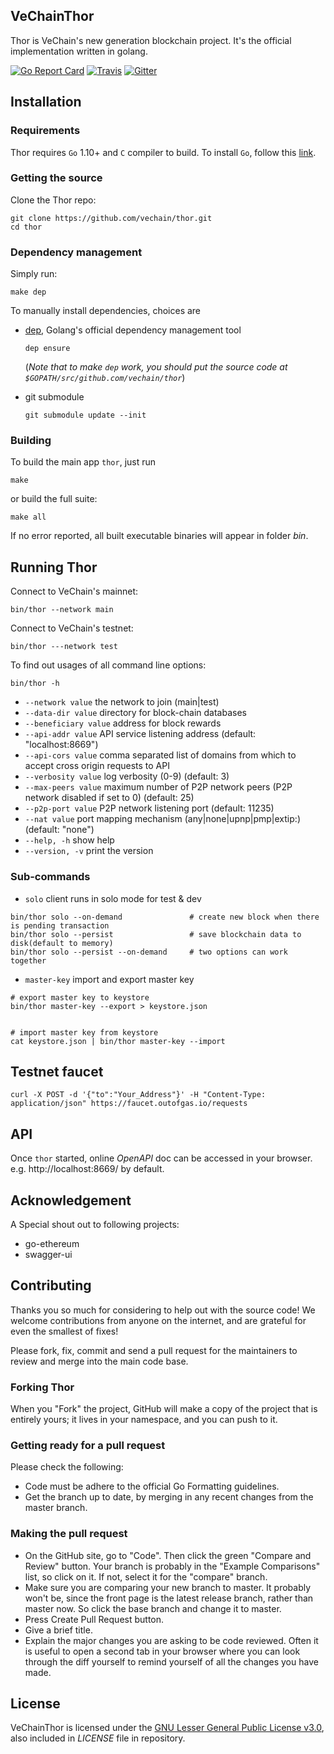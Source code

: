 ## VeChainThor 

Thor is VeChain's new generation blockchain project.  It's the official implementation written in golang.

[![Go Report Card](https://goreportcard.com/badge/github.com/vechain/thor)](https://goreportcard.com/report/github.com/vechain/thor)
[![Travis](https://travis-ci.org/vechain/thor.svg?branch=master)](https://travis-ci.org/vechain/thor)
[![Gitter](https://badges.gitter.im/Join%20Chat.svg)](https://gitter.im/vechain-thor/Lobby?utm_source=badge&utm_medium=badge&utm_campaign=badge)

## Installation

### Requirements

Thor requires `Go` 1.10+ and `C` compiler to build. To install `Go`, follow this [link](https://golang.org/doc/install). 


### Getting the source

Clone the Thor repo:

```
git clone https://github.com/vechain/thor.git
cd thor
```


### Dependency management

Simply run:
```
make dep
```

To manually install dependencies, choices are

- [dep](https://github.com/golang/dep), Golang's official dependency management tool 

    ```
    dep ensure
    ```
    (*Note that to make `dep` work, you should put the source code at `$GOPATH/src/github.com/vechain/thor`*)

- git submodule

    ```
    git submodule update --init
    ```

### Building

To build the main app `thor`, just run

```
make
```

or build the full suite:

```
make all
```

If no error reported, all built executable binaries will appear in folder *bin*.

## Running Thor

Connect to VeChain's mainnet:

```
bin/thor --network main
```


Connect to VeChain's testnet:

```
bin/thor ---network test
```


To find out usages of all command line options:

```
bin/thor -h
```

- `--network value`      the network to join (main|test)
- `--data-dir value`     directory for block-chain databases
- `--beneficiary value`  address for block rewards
- `--api-addr value`     API service listening address (default: "localhost:8669")
- `--api-cors value`     comma separated list of domains from which to accept cross origin requests to API
- `--verbosity value`    log verbosity (0-9) (default: 3)
- `--max-peers value`    maximum number of P2P network peers (P2P network disabled if set to 0) (default: 25)
- `--p2p-port value`     P2P network listening port (default: 11235)
- `--nat value`          port mapping mechanism (any|none|upnp|pmp|extip:<IP>) (default: "none")
- `--help, -h`           show help
- `--version, -v`        print the version

### Sub-commands

- `solo`                client runs in solo mode for test & dev

```
bin/thor solo --on-demand               # create new block when there is pending transaction
bin/thor solo --persist                 # save blockchain data to disk(default to memory)
bin/thor solo --persist --on-demand     # two options can work together
```

- `master-key`          import and export master key

```
# export master key to keystore
bin/thor master-key --export > keystore.json


# import master key from keystore
cat keystore.json | bin/thor master-key --import
```


## Testnet faucet

``` 
curl -X POST -d '{"to":"Your_Address"}' -H "Content-Type: application/json" https://faucet.outofgas.io/requests
```

## API

Once `thor` started, online *OpenAPI* doc can be accessed in your browser. e.g. http://localhost:8669/ by default.



## Acknowledgement

A Special shout out to following projects:

- go-ethereum
- swagger-ui

## Contributing

Thanks you so much for considering to help out with the source code! We welcome contributions from anyone on the internet, and are grateful for even the smallest of fixes!

Please fork, fix, commit and send a pull request for the maintainers to review and merge into the main code base.

### Forking Thor
When you "Fork" the project, GitHub will make a copy of the project that is entirely yours; it lives in your namespace, and you can push to it.

### Getting ready for a pull request
Please check the following:

- Code must be adhere to the official Go Formatting guidelines.
- Get the branch up to date, by merging in any recent changes from the master branch.

### Making the pull request
- On the GitHub site, go to "Code". Then click the green "Compare and Review" button. Your branch is probably in the "Example Comparisons" list, so click on it. If not, select it for the "compare" branch.
- Make sure you are comparing your new branch to master. It probably won't be, since the front page is the latest release branch, rather than master now. So click the base branch and change it to master.
- Press Create Pull Request button.
- Give a brief title.
- Explain the major changes you are asking to be code reviewed. Often it is useful to open a second tab in your browser where you can look through the diff yourself to remind yourself of all the changes you have made.

## License

VeChainThor is licensed under the
[GNU Lesser General Public License v3.0](https://www.gnu.org/licenses/lgpl-3.0.html), also included
in *LICENSE* file in repository.
